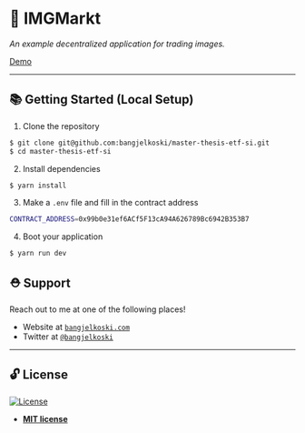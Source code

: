# 🌟 IMGMarkt

_An example decentralized application for trading images._

[Demo](https://imgmarkt.netlify.app/)

---

## 📚 Getting Started (Local Setup)

1. Clone the repository
```bash
$ git clone git@github.com:bangjelkoski/master-thesis-etf-si.git
$ cd master-thesis-etf-si
```

2. Install dependencies

```bash
$ yarn install
```

3. Make a `.env` file and fill in the contract address 
```bash
CONTRACT_ADDRESS=0x99b0e31ef6ACf5F13cA94A626789Bc6942B353B7
```

4. Boot your application
```bash
$ yarn run dev
```

## ⛑ Support

Reach out to me at one of the following places!

- Website at <a href="https://bangjelkoski.com" target="_blank">`bangjelkoski.com`</a>
- Twitter at <a href="https://twitter.com/bangjelkoski" target="_blank">`@bangjelkoski`</a>

---

## 🔓 License

[![License](https://img.shields.io/:license-mit-blue.svg?style=flat-square)](https://badges.mit-license.org)

- **[MIT license](https://opensource.org/licenses/mit-license.php)**
